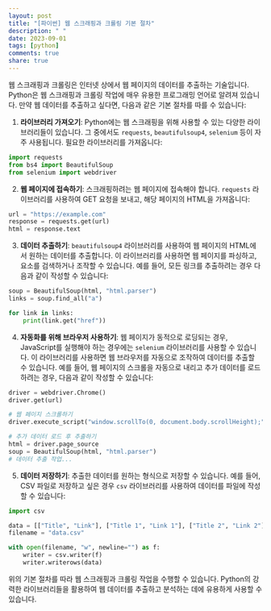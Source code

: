 ```yaml
---
layout: post
title: "[파이썬] 웹 스크래핑과 크롤링 기본 절차"
description: " "
date: 2023-09-01
tags: [python]
comments: true
share: true
---
```


웹 스크래핑과 크롤링은 인터넷 상에서 웹 페이지의 데이터를 추출하는 기술입니다. Python은 웹 스크래핑과 크롤링 작업에 매우 유용한 프로그래밍 언어로 알려져 있습니다. 만약 웹 데이터를 추출하고 싶다면, 다음과 같은 기본 절차를 따를 수 있습니다:

1. **라이브러리 가져오기**: Python에는 웹 스크래핑을 위해 사용할 수 있는 다양한 라이브러리들이 있습니다. 그 중에서도 `requests`, `beautifulsoup4`, `selenium` 등이 자주 사용됩니다. 필요한 라이브러리를 가져옵니다:

```python
import requests
from bs4 import BeautifulSoup
from selenium import webdriver
```

2. **웹 페이지에 접속하기**: 스크래핑하려는 웹 페이지에 접속해야 합니다. `requests` 라이브러리를 사용하여 GET 요청을 보내고, 해당 페이지의 HTML을 가져옵니다:

```python
url = "https://example.com"
response = requests.get(url)
html = response.text
```

3. **데이터 추출하기**: `beautifulsoup4` 라이브러리를 사용하여 웹 페이지의 HTML에서 원하는 데이터를 추출합니다. 이 라이브러리를 사용하면 웹 페이지를 파싱하고, 요소를 검색하거나 조작할 수 있습니다. 예를 들어, 모든 링크를 추출하려는 경우 다음과 같이 작성할 수 있습니다:

```python
soup = BeautifulSoup(html, "html.parser")
links = soup.find_all("a")

for link in links:
    print(link.get("href"))
```

4. **자동화를 위해 브라우저 사용하기**: 웹 페이지가 동적으로 로딩되는 경우, JavaScript를 실행해야 하는 경우에는 `selenium` 라이브러리를 사용할 수 있습니다. 이 라이브러리를 사용하면 웹 브라우저를 자동으로 조작하여 데이터를 추출할 수 있습니다. 예를 들어, 웹 페이지의 스크롤을 자동으로 내리고 추가 데이터를 로드하려는 경우, 다음과 같이 작성할 수 있습니다:

```python
driver = webdriver.Chrome()
driver.get(url)

# 웹 페이지 스크롤하기
driver.execute_script("window.scrollTo(0, document.body.scrollHeight);")

# 추가 데이터 로드 후 추출하기
html = driver.page_source
soup = BeautifulSoup(html, "html.parser")
# 데이터 추출 작업...
```

5. **데이터 저장하기**: 추출한 데이터를 원하는 형식으로 저장할 수 있습니다. 예를 들어, CSV 파일로 저장하고 싶은 경우 `csv` 라이브러리를 사용하여 데이터를 파일에 작성할 수 있습니다:

```python
import csv

data = [["Title", "Link"], ["Title 1", "Link 1"], ["Title 2", "Link 2"]]
filename = "data.csv"

with open(filename, "w", newline="") as f:
    writer = csv.writer(f)
    writer.writerows(data)
```

위의 기본 절차를 따라 웹 스크래핑과 크롤링 작업을 수행할 수 있습니다. Python의 강력한 라이브러리들을 활용하여 웹 데이터를 추출하고 분석하는 데에 유용하게 사용할 수 있습니다.